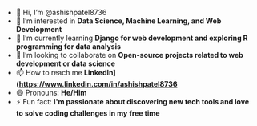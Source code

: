 - 👋 Hi, I’m @ashishpatel8736
- 👀 I’m interested in **Data Science, Machine Learning, and Web Development**
- 🌱 I’m currently learning **Django for web development and exploring R programming for data analysis**
- 💞️ I’m looking to collaborate on **Open-source projects related to web development or data science**
- 📫 How to reach me **LinkedIn](https://www.linkedin.com/in/ashishpatel8736**
- 😄 Pronouns: **He/Him**
- ⚡ Fun fact: **I'm passionate about discovering new tech tools and love to solve coding challenges in my free time**

